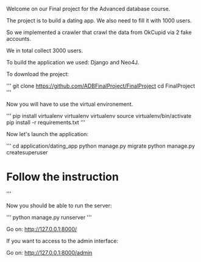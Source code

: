 Welcome on our Final project for the Advanced database course.

The project is to build a dating app. We also need to fill it with 1000 users.

So we implemented a crawler that crawl the data from OkCupid via 2 fake accounts.

We in total collect 3000 users.

To build the application we used: Django and Neo4J.


To download the project:

'''
git clone https://github.com/ADBFinalProject/FinalProject
cd FinalProject
'''

Now you will have to use the virtual environement.

'''
pip install virtualenv
virtualenv virtualenv
source virtualenv/bin/activate
pip install -r requirements.txt
'''

Now let's launch the application:

'''
cd application/dating_app
python manage.py migrate
python manage.py createsuperuser
# Follow the instruction
'''

Now you should be able to run the server:

'''
python manage.py runserver
'''

Go on: http://127.0.0.1:8000/

If you want to access to the admin interface:

Go on: http://127.0.0.1:8000/admin

